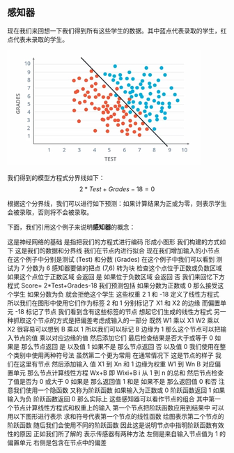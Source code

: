 ## 感知器

现在我们来回想一下我们得到所有这些学生的数据。其中蓝点代表录取的学生，红点代表未录取的学生。

![](/assets/96.jpg)

我们得到的模型方程式分界线如下：
$$
2 * Test + Grades - 18 = 0
$$

根据这个分界线，我们可以进行如下预测：如果计算结果为正或为零，则表示学生会被录取，否则将不会被录取。

下面，我们引用这个例子来说明**感知器**的概念：


这是神经网络的基础
是指把我们的方程式进行编码 形成小图形
我们构建的方式如下
这是我们的数据和分界线 我们在节点内进行拟合
现在我们增加输入的小节点
在这个例子中分别是测试 (Test) 和分数 (Grades)
在这个例子中我们可以看到 测试为 7 分数为 6
感知器要做的把点 (7,6) 转为块
检查这个点位于正数或负数区域
如果这个点位于正数区域
会返回 是
如果位于负数区域 会返回 否
我们来回忆下方程式 Score=
2*Test+Grades-18
我们预测包括 如果分数为正数或 0
那么接受这个学生
如果分数为负 就会拒绝这个学生
这些权重 2 1 和 -18
定义了线性方程式
所以我们在图形中使用它们作为标签
2 和 1 分别标记了 X1 和 X2 的边缘
而偏置单元 -18 标记了节点
我们看到含有这些标签的节点
想起它们生成的线性方程式
另一种抓取这个节点的方式是把偏差考虑成输入的一部分
既然 W1 乘以 X1  W2 乘以 X2
很容易可以想到 B 乘以 1
所以我们可以标记 B 边缘为 1
那么这个节点可以把输入节点的值
乘以对应边缘的值
然后添加它们
最后检查结果是否大于或等于 0
如果是 那么节点返回 是 以及值 1
如果不是 那么节点返回 否 以及值 0
我们使用在整个类别中使用两种符号法
虽然第二个更为常用
在通常情况下
这是节点的样子
我们在这里有节点 然后添加输入
值 X1 到 Xn 和 1
边缘为权重 W1 到 Wn
B 对应偏置单元
那么节点计算线性方程 Wx+B
即 Wixi+B
i 从 1 到 n 的总和
然后节点检查了值是否为 0 或大于 0
如果是 那么返回值 1 和是
如果不是 那么返回值 0 和否
注意我们使用一个隐函数
又称为阶跃函数
如果输入为正数或 0 阶跃函数返回 1
如果输入为负 阶跃函数返回 0
那么实际上 这些感知器可以看作节点的组合
其中第一个节点计算线性方程式和权重上的输入
第一个节点把阶跃函数应用到结果中
可以用以下图形进行表示
求和符号代表第一个节点的线性函数
绘图表示第二个节点的阶跃函数
随后我们会使用不同的阶跃函数
因此这是说明节点中指明阶跃函数有效性的原因
正如我们所了解的 表示传感器有两种方法
左侧是来自输入节点值为 1 的偏置单元
右侧是包含在节点中的偏差